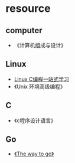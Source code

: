 # resource

## computer
- 《计算机组成与设计》

## Linux
- [Linux C编程一站式学习](http://akaedu.github.io/book)
- 《Unix 环境高级编程》

## C
- 《c程序设计语言》

## Go
- [《The way to go》](https://github.com/Unknwon/the-way-to-go_ZH_CN/blob/master/eBook/directory.md#%E7%AC%AC%E4%BA%8C%E9%83%A8%E5%88%86%E8%AF%AD%E8%A8%80%E7%9A%84%E6%A0%B8%E5%BF%83%E7%BB%93%E6%9E%84%E4%B8%8E%E6%8A%80%E6%9C%AF)
